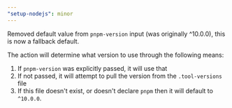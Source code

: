 ```yaml
---
"setup-nodejs": minor
---
```


Removed default value from `pnpm-version` input (was originally ^10.0.0), this is now a fallback default.

The action will determine what version to use through the following means:
1. If `pnpm-version` was explicitly passed, it will use that
2. If not passed, it will attempt to pull the version from the `.tool-versions` file
3. If this file doesn't exist, or doesn't declare `pnpm` then it will default to `^10.0.0`.
